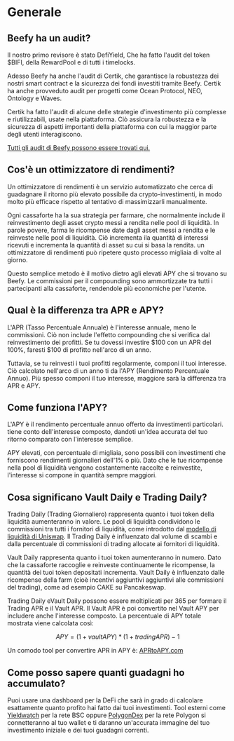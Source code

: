 # Generale

## Beefy ha un audit?

Il nostro primo revisore è stato DefiYield, Che ha fatto l'audit del token $BIFI, della RewardPool e di tutti i timelocks.

Adesso Beefy ha anche l'audit di Certik, che garantisce la robustezza dei nostri smart contract e la sicurezza dei fondi investiti tramite Beefy. Certik ha anche provveduto audit per progetti come Ocean Protocol, NEO, Ontology e Waves.

Certik ha fatto l'audit di alcune delle strategie d'investimento più complesse e riutilizzabili, usate nella piattaforma. Ciò assicura la robustezza e la sicurezza di aspetti importanti della piattaforma con cui la maggior parte degli utenti interagiscono.

[Tutti gli audit di Beefy possono essere trovati qui.](https://github.com/beefyfinance/beefy-audits)

## Cos'è un ottimizzatore di rendimenti?

Un ottimizzatore di rendimenti è un servizio automatizzato che cerca di guadagnare il ritorno più elevato possibile da crypto-investimenti, in modo molto più efficace rispetto al tentativo di massimizzarli manualmente.

Ogni cassaforte ha la sua strategia per farmare, che normalmente include il reinvestimento degli asset crypto messi a rendita nelle pool di liquidità. In parole povere, farma le ricompense date dagli asset messi a rendita e le reinveste nelle pool di liquidità. Ciò incrementa ila quantità di interessi ricevuti e incrementa la quantità di asset su cui si basa la rendita. un ottimizzatore di rendimenti può ripetere qusto processo migliaia di volte al giorno.

Questo semplice metodo è il motivo dietro agli elevati APY che si trovano su Beefy. Le commissioni per il compounding sono ammortizzate tra tutti i partecipanti alla cassaforte, rendendole più economiche per l'utente.

## Qual è la differenza tra APR e APY?

L'APR (Tasso Percentuale Annuale) è l'interesse annuale, meno le commissioni. Ciò non include l'effetto compounding che si verifica dal reinvestimento dei profitti. Se tu dovessi investire $100 con un APR del 100%, faresti $100 di profitto nell'arco di un anno.

Tuttavia, se tu reinvesti i tuoi profitti regolarmente, componi il tuoi interesse. Ciò calcolato nell'arco di un anno ti da l'APY (Rendimento Percentuale Annuo). Più spesso componi il tuo interesse, maggiore sarà la differenza tra APR e APY.

## Come funziona l'APY?

L'APY è il rendimento percentuale annuo offerto da investimenti particolari. tiene conto dell'interesse composto, dandoti un'idea accurata del tuo ritorno comparato con l'interesse semplice.

APY elevati, con percentuale di migliaia, sono possibili con investimenti che forniscono rendimenti giornalieri dell'1% o più. Dato che le tue ricompense nella pool di liquidità vengono costantemente raccolte e reinvestite, l'interesse si compone in quantità sempre maggiori.

## Cosa significano Vault Daily e Trading Daily?

Trading Daily (Trading Giornaliero) rappresenta quanto i tuoi token della liquidità aumenteranno in valore. Le pool di liquidità condividono le commissioni tra tutti i fornitori di liquidità, come introdotto dal [modello di liquidità di Uniswap](https://docs.uniswap.org/). Il Trading Daily è influenzato dal volume di scambi e dalla percentuale di commissioni di trading allocate ai fornitori di liquidità.

Vault Daily rappresenta quanto i tuoi token aumenteranno in numero. Dato che la cassaforte raccoglie e reinveste continuamente le ricompense, la quantità dei tuoi token depositati incrementa. Vault Daily è influenzato dalle ricompense della farm (cioè incentivi aggiuntivi aggiuntivi alle commissioni del trading), come ad esempio CAKE su Pancakeswap.

Trading Daily eVault Daily possono essere moltiplicati per 365 per formare il Trading APR e il Vault APR. Il Vault APR è poi convertito nel Vault APY per includere anche l'interesse composto. La percentuale di APY totale mostrata viene calcolata così:

$$
APY = (1 + vaultAPY) * (1 + tradingAPR) - 1
$$

&#x20;Un comodo tool per convertire APR in APY è: [APRtoAPY.com](https://www.aprtoapy.com/)

## Come posso sapere quanti guadagni ho accumulato?

Puoi usare una dashboard per la DeFi che sarà in grado di calcolare esattamente quanto profito hai fatto dai tuoi investimenti. Tool esterni come [Yieldwatch](https://yieldwatch.net/) per la rete BSC oppure [PolygonDex](https://polygondex.com/track/yield/yieldMeBroDawg.aspx) per la rete Polygon si connetteranno al tuo wallet e ti daranno un'accurata immagine del tuo investimento iniziale e dei tuoi guadagni correnti.

